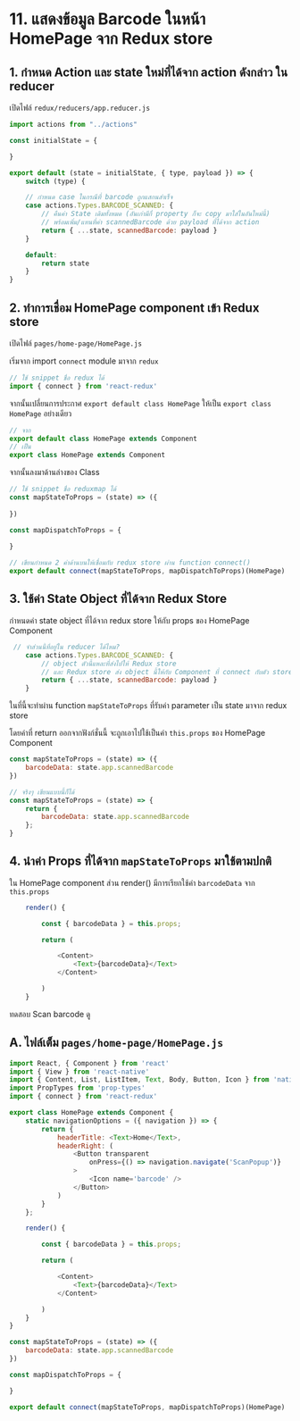 
# 11. แสดงข้อมูล Barcode ในหน้า HomePage จาก Redux store

## 1. กำหนด Action และ state ใหม่ที่ได้จาก action ดังกล่าว ใน reducer 

เปิดไฟล์ `redux/reducers/app.reducer.js`

```js
import actions from "../actions"

const initialState = {

}

export default (state = initialState, { type, payload }) => {
    switch (type) {

    // กำหนด case ในกรณีที่ barcode ถูกแสกนสำเร็จ
    case actions.Types.BARCODE_SCANNED: {
        // คืนค่า State เดิมทั้งหมด (อันเก่ามีกี่ property ก็จะ copy มาใส่ในอันใหม่นี้) 
        // พร้อมเพิ่ม/แทนที่ค่า scannedBarcode ด้วย payload ที่ได้จาก action
        return { ...state, scannedBarcode: payload }
    }

    default:
        return state
    }
}

```

## 2. ทำการเชื่อม HomePage component เข้า Redux store

เปิดไฟล์ `pages/home-page/HomePage.js`

เริ่มจาก import `connect` module มาจาก `redux`

```js
// ใช้ snippet ชื่อ redux ได้
import { connect } from 'react-redux'
```

จากนั้นเปลี่ยนการประกาศ `export default class HomePage` ให้เป็น `export class HomePage` อย่างเดียว

```js
// จาก
export default class HomePage extends Component 
// เป็น 
export class HomePage extends Component 
```

จากนั้นลงมาด้านล่างของ Class 

```js
// ใช้ snippet ชื่อ reduxmap ได้
const mapStateToProps = (state) => ({
    
})

const mapDispatchToProps = {
    
}

// เขียนกำหนด 2 ค่าด้านบนให้เชื่อมกับ redux store ผ่าน function connect() 
export default connect(mapStateToProps, mapDispatchToProps)(HomePage)
```

## 3. ใช้ค่า State Object ที่ได้จาก Redux Store

กำหนดค่า state object ที่ได้จาก redux store ให้กับ props ของ HomePage Component  

```js
 // จำส่วนนี้ที่อยู่ใน reducer ได้ไหม? 
    case actions.Types.BARCODE_SCANNED: {
        // object ตัวนี้แหละที่ส่งไปให้ Redux store
        // และ Redux store ส่ง object นี้ให้กับ Component ที่ connect กับตัว store 
        return { ...state, scannedBarcode: payload }
    }
```

ในที่นี้จะทำผ่าน function `mapStateToProps` ที่รับค่า parameter เป็น state มาจาก redux store

โดยค่าที่ return ออกจากฟังก์ชั่นนี้ จะถูกเอาไปใช้เป็นค่า `this.props` ของ HomePage Component

```js
const mapStateToProps = (state) => ({
    barcodeData: state.app.scannedBarcode
})

// จริงๆ เขียนแบบนี้ก็ได้ 
const mapStateToProps = (state) => {
    return {
        barcodeData: state.app.scannedBarcode
    };
}
```

## 4. นำค่า Props ที่ได้จาก `mapStateToProps` มาใช้ตามปกติ

ใน HomePage component ส่วน render() มีการเรียกใช้ค่า `barcodeData` จาก `this.props`

```js
    render() {

        const { barcodeData } = this.props;

        return (

            <Content>
                <Text>{barcodeData}</Text>
            </Content>

        )
    }
```

ทดสอบ Scan barcode ดู

## A. ไฟล์เต็ม `pages/home-page/HomePage.js`

```js
import React, { Component } from 'react'
import { View } from 'react-native'
import { Content, List, ListItem, Text, Body, Button, Icon } from 'native-base';
import PropTypes from 'prop-types'
import { connect } from 'react-redux'

export class HomePage extends Component {
    static navigationOptions = ({ navigation }) => {
        return {
            headerTitle: <Text>Home</Text>,
            headerRight: (
                <Button transparent
                    onPress={() => navigation.navigate('ScanPopup')}
                >
                    <Icon name='barcode' />
                </Button>
            )
        }
    };

    render() {

        const { barcodeData } = this.props;

        return (

            <Content>
                <Text>{barcodeData}</Text>
            </Content>

        )
    }
}

const mapStateToProps = (state) => ({
    barcodeData: state.app.scannedBarcode
})

const mapDispatchToProps = {

}

export default connect(mapStateToProps, mapDispatchToProps)(HomePage)
```
